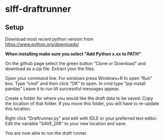 # slff-draftrunner

## Setup

Download most recent python version from https://www.python.org/downloads/

**When installing make sure you select "Add Python x.xx to PATH"**

On the github page select the green button "Clone or Download" and download as a zip file. Extract your the files.

Open your command line. For windows press Windows+R to open “Run” box. Type “cmd” and then click “OK” to open. In cmd type "pip install pandas" Leave it to run till successful messages appear.

Create a folder for where you would like the draft data to be saved. Copy the location of that folder. If you move this folder, you will have to re-update this location. 

Right click "Draftrunner.py" and edit with IDLE or your preferred text editor. Edit the variable "SAVE_DIR" to your new location and save.

You are now able to run the draft runner.
